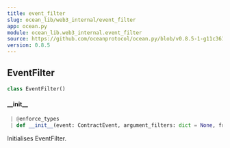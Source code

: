 ```yaml
---
title: event_filter
slug: ocean_lib/web3_internal/event_filter
app: ocean.py
module: ocean_lib.web3_internal.event_filter
source: https://github.com/oceanprotocol/ocean.py/blob/v0.8.5-1-g11c361d/ocean_lib/web3_internal/event_filter.py
version: 0.8.5
---
```

## EventFilter

```python
class EventFilter()
```

#### \_\_init\_\_

```python
 | @enforce_types
 | def __init__(event: ContractEvent, argument_filters: dict = None, from_block: Optional[Union[int, str]] = None, to_block: Optional[Union[int, str]] = None, address: Optional[str] = None, topics: Any = None) -> None
```

Initialises EventFilter.

